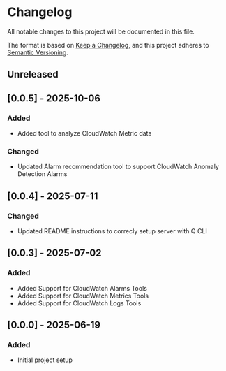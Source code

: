 # Changelog

All notable changes to this project will be documented in this file.

The format is based on [Keep a Changelog](https://keepachangelog.com/en/1.0.0/),
and this project adheres to [Semantic Versioning](https://semver.org/spec/v2.0.0.html).

## Unreleased

## [0.0.5] - 2025-10-06

### Added

- Added tool to analyze CloudWatch Metric data

### Changed

- Updated Alarm recommendation tool to support CloudWatch Anomaly Detection Alarms

## [0.0.4] - 2025-07-11

### Changed

- Updated README instructions to correcly setup server with Q CLI

## [0.0.3] - 2025-07-02

### Added

- Added Support for CloudWatch Alarms Tools
- Added Support for CloudWatch Metrics Tools
- Added Support for CloudWatch Logs Tools

## [0.0.0] - 2025-06-19

### Added

- Initial project setup
